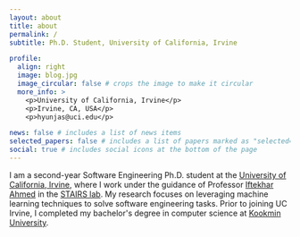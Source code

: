 ```yaml
---
layout: about
title: about
permalink: /
subtitle: Ph.D. Student, University of California, Irvine

profile:
  align: right
  image: blog.jpg
  image_circular: false # crops the image to make it circular
  more_info: >
    <p>University of California, Irvine</p>
    <p>Irvine, CA, USA</p>
    <p>hyunjas@uci.edu</p>

news: false # includes a list of news items
selected_papers: false # includes a list of papers marked as "selected={true}"
social: true # includes social icons at the bottom of the page
---
```


I am a second-year Software Engineering Ph.D. student at the [University of California, Irvine](https://uci.edu/), where I work under the guidance of Professor [Iftekhar Ahmed](https://ics.uci.edu/~iftekha/) in the [STAIRS lab](https://stairs.ics.uci.edu/). My research focuses on leveraging machine learning techniques to solve software engineering tasks. Prior to joining UC Irvine, I completed my bachelor's degree in computer science at [Kookmin University](https://english.kookmin.ac.kr/).

